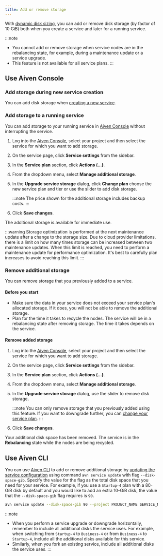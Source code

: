 ```yaml
---
title: Add or remove storage
---
```


With
[dynamic disk sizing](/docs/platform/concepts/dynamic-disk-sizing), you can add or remove disk storage (by factor of 10 GiB)
both when you create a service and later for a running service.

:::note
-   You cannot add or remove storage when service nodes are in the
    rebalancing state, for example, during a maintenance update or a
    service upgrade.
-   This feature is not available for all service plans.
:::

## Use Aiven Console

### Add storage during new service creation

You can add disk storage when
[creating a new service](/docs/platform/howto/create_new_service).

### Add storage to a running service

You can add storage to your running service in [Aiven
Console](https://console.aiven.io/) without interrupting the service.

1.  Log into the [Aiven Console](https://console.aiven.io/), select your
    project and then select the service for which you want to add
    storage.

2.  On the service page, click **Service settings** from the sidebar.

3.  In the **Service plan** section, click **Actions (\...)**.

4.  From the dropdown menu, select **Manage additional storage**.

5.  In the **Upgrade service storage** dialog, click **Change plan**
    choose the new service plan and tier or use the slider to add disk
    storage.

    :::note
    The price shown for the additional storage includes backup costs.
    :::

6.  Click **Save changes**.

The additional storage is available for immediate use.

:::warning
Storage optimization is performed at the next maintenance update after a
change to the storage size. Due to cloud provider limitations, there is
a limit on how many times storage can be increased between two
maintenance updates. When this limit is reached, you need to perform a
maintenance update for performance optimization. It's best to carefully
plan increases to avoid reaching this limit.
:::

### Remove additional storage

You can remove storage that you previously added to a service.

#### Before you start

-   Make sure the data in your service does not exceed your service
    plan's allocated storage. If it does, you will not be able to
    remove the additional storage.
-   Plan for the time it takes to recycle the nodes. The service will be
    in a rebalancing state after removing storage. The time it takes
    depends on the service.

#### Remove added storage

1.  Log into the [Aiven Console](https://console.aiven.io/), select your
    project and then select the service for which you want to add
    storage.

2.  On the service page, click **Service settings** from the sidebar.

3.  In the **Service plan** section, click **Actions (\...)**.

4.  From the dropdown menu, select **Manage additional storage**.

5.  In the **Upgrade service storage** dialog, use the slider to remove
    disk storage.

    :::note
    You can only remove storage that you previously added using this
    feature. If you want to downgrade further, you can
    [change your service plan](/docs/platform/howto/scale-services).
    :::

6.  Click **Save changes**.

Your additional disk space has been removed. The service is in the
**Rebalancing** state while the nodes are being recycled.

## Use Aiven CLI

You can use [Aiven CLI](/docs/tools/cli)
to add or remove additional storage by
[updating the service configuration](/docs/tools/cli/service-cli#avn-cli-service-update) using command `avn service update` with flag
`--disk-space-gib`. Specify the value for the flag as the total disk
space that you need for your service. For example, if you use a
`Startup-4` plan with a 80-GiB disk by default and you would like to add
an extra 10-GiB disk, the value that the `--disk-space-gib` flag
requires is `90`.

``` bash
avn service update --disk-space-gib 90 --project PROJECT_NAME SERVICE_NAME
```

:::note
-   When you perform a service upgrade or downgrade horizontally,
    remember to include all additional disks the service uses. For
    example, when switching from `Startup-4` to `Business-4` or from
    `Business-4` to `Startup-4`, include all the additional disks
    available for this service.
-   Similarly, when you fork an existing service, include all additional
    disks the service uses.
:::
